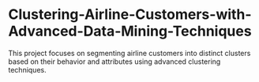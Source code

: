 # Clustering-Airline-Customers-with-Advanced-Data-Mining-Techniques
This project focuses on segmenting airline customers into distinct clusters based on their behavior and attributes using advanced clustering techniques.
